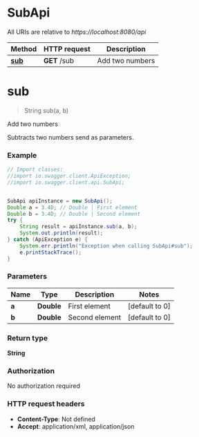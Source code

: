 # SubApi

All URIs are relative to *https://localhost:8080/api*

Method | HTTP request | Description
------------- | ------------- | -------------
[**sub**](SubApi.md#sub) | **GET** /sub | Add two numbers


<a name="sub"></a>
# **sub**
> String sub(a, b)

Add two numbers

Subtracts two numbers send as parameters.

### Example
```java
// Import classes:
//import io.swagger.client.ApiException;
//import io.swagger.client.api.SubApi;


SubApi apiInstance = new SubApi();
Double a = 3.4D; // Double | First element
Double b = 3.4D; // Double | Second element
try {
    String result = apiInstance.sub(a, b);
    System.out.println(result);
} catch (ApiException e) {
    System.err.println("Exception when calling SubApi#sub");
    e.printStackTrace();
}
```

### Parameters

Name | Type | Description  | Notes
------------- | ------------- | ------------- | -------------
 **a** | **Double**| First element | [default to 0]
 **b** | **Double**| Second element | [default to 0]

### Return type

**String**

### Authorization

No authorization required

### HTTP request headers

 - **Content-Type**: Not defined
 - **Accept**: application/xml, application/json

